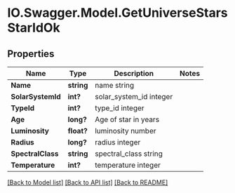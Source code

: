 # IO.Swagger.Model.GetUniverseStarsStarIdOk
## Properties

Name | Type | Description | Notes
------------ | ------------- | ------------- | -------------
**Name** | **string** | name string | 
**SolarSystemId** | **int?** | solar_system_id integer | 
**TypeId** | **int?** | type_id integer | 
**Age** | **long?** | Age of star in years | 
**Luminosity** | **float?** | luminosity number | 
**Radius** | **long?** | radius integer | 
**SpectralClass** | **string** | spectral_class string | 
**Temperature** | **int?** | temperature integer | 

[[Back to Model list]](../README.md#documentation-for-models) [[Back to API list]](../README.md#documentation-for-api-endpoints) [[Back to README]](../README.md)

